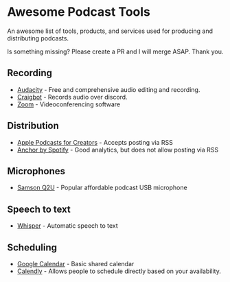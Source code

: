 # Awesome Podcast Tools 
An awesome list of tools, products, and services used for producing and distributing podcasts. 

Is something missing? Please create a PR and I will merge ASAP. Thank you. 

## Recording 
- [Audacity](https://www.audacityteam.org/) - Free and comprehensive audio editing and recording.
- [Craigbot](https://craig.chat/) - Records audio over discord.
- [Zoom](https://zoom.us/) - Videoconferencing software

## Distribution 
- [Apple Podcasts for Creators](https://podcasters.apple.com/) - Accepts posting via RSS
- [Anchor by Spotify](https://podcasters.spotify.com/) - Good analytics, but does not allow posting via RSS

## Microphones 
- [Samson Q2U](https://samsontech.com/products/microphones/usb-microphones/q2u/) - Popular affordable podcast USB microphone

## Speech to text
- [Whisper](https://openai.com/research/whisper) - Automatic speech to text

## Scheduling
- [Google Calendar](https://calendar.google.com/) - Basic shared calendar
- [Calendly](https://calendly.com/) - Allows people to schedule directly based on your availability. 
